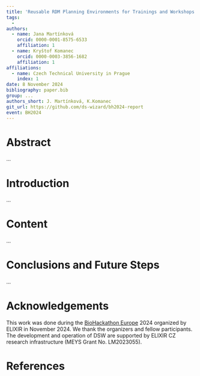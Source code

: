 ```yaml
---
title: 'Reusable RDM Planning Environments for Trainings and Workshops: A BioHackathon Europe 2024 Report'
tags:
  - 
authors:
  - name: Jana Martínková
    orcid: 0000-0001-8575-6533
    affiliation: 1
  - name: Kryštof Komanec
    orcid: 0000-0003-3856-1682
    affiliation: 1
affiliations:
  - name: Czech Technical University in Prague
    index: 1
date: 8 November 2024
bibliography: paper.bib
group: ...
authors_short: J. Martínková, K.Komanec
git_url: https://github.com/ds-wizard/bh2024-report
event: BH2024
---
```


# Abstract

...

# Introduction

...

# Content

...

# Conclusions and Future Steps

...

# Acknowledgements

This work was done during the [BioHackathon Europe][biohack-europe] 2024 organized by ELIXIR in November 2024. We thank the organizers and fellow participants. The development and operation of DSW are supported by ELIXIR CZ research infrastructure (MEYS Grant No. LM2023055).

# References

[biohack-europe]: https://biohackathon-europe.org
[ds-wizard]: https://ds-wizard.org
[elixir-tools-platform]: https://elixir-europe.org/platforms/tools
